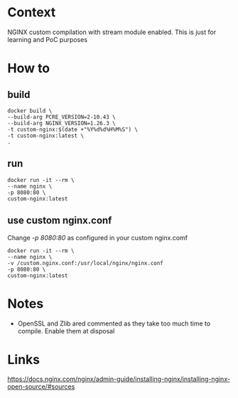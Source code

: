 # Context
NGINX custom compilation with stream module enabled. This is just for learning and PoC purposes

# How to
## build
```
docker build \
--build-arg PCRE_VERSION=2-10.43 \
--build-arg NGINX_VERSION=1.26.3 \
-t custom-nginx:$(date +"%Y%d%d%H%M%S") \
-t custom-nginx:latest \
.
```

## run
```
docker run -it --rm \
--name nginx \
-p 8080:80 \
custom-nginx:latest
```

## use custom nginx.conf
Change *-p 8080:80* as configured in your custom nginx.comf

```
docker run -it --rm \
--name nginx \
-v /custom.nginx.conf:/usr/local/nginx/nginx.conf
-p 8080:80 \
custom-nginx:latest
```

# Notes
* OpenSSL and Zlib ared commented as they take too much time to compile. Enable them at disposal

# Links
https://docs.nginx.com/nginx/admin-guide/installing-nginx/installing-nginx-open-source/#sources
